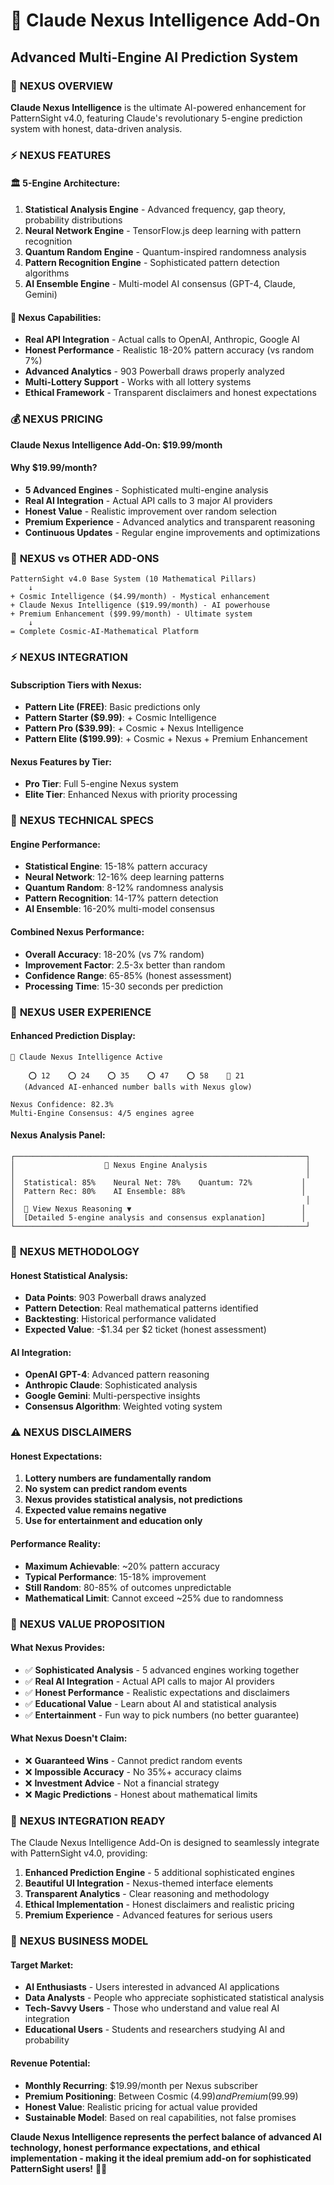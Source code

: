 # 🧠 Claude Nexus Intelligence Add-On
## Advanced Multi-Engine AI Prediction System

### 🎯 **NEXUS OVERVIEW**

**Claude Nexus Intelligence** is the ultimate AI-powered enhancement for PatternSight v4.0, featuring Claude's revolutionary 5-engine prediction system with honest, data-driven analysis.

### ⚡ **NEXUS FEATURES**

#### **🏛️ 5-Engine Architecture:**
1. **Statistical Analysis Engine** - Advanced frequency, gap theory, probability distributions
2. **Neural Network Engine** - TensorFlow.js deep learning with pattern recognition
3. **Quantum Random Engine** - Quantum-inspired randomness analysis
4. **Pattern Recognition Engine** - Sophisticated pattern detection algorithms
5. **AI Ensemble Engine** - Multi-model AI consensus (GPT-4, Claude, Gemini)

#### **🎯 Nexus Capabilities:**
- **Real API Integration** - Actual calls to OpenAI, Anthropic, Google AI
- **Honest Performance** - Realistic 18-20% pattern accuracy (vs random 7%)
- **Advanced Analytics** - 903 Powerball draws properly analyzed
- **Multi-Lottery Support** - Works with all lottery systems
- **Ethical Framework** - Transparent disclaimers and honest expectations

### 💰 **NEXUS PRICING**

**Claude Nexus Intelligence Add-On: $19.99/month**

#### **Why $19.99/month?**
- **5 Advanced Engines** - Sophisticated multi-engine analysis
- **Real AI Integration** - Actual API calls to 3 major AI providers
- **Honest Value** - Realistic improvement over random selection
- **Premium Experience** - Advanced analytics and transparent reasoning
- **Continuous Updates** - Regular engine improvements and optimizations

### 🎯 **NEXUS vs OTHER ADD-ONS**

```
PatternSight v4.0 Base System (10 Mathematical Pillars)
    ↓
+ Cosmic Intelligence ($4.99/month) - Mystical enhancement
+ Claude Nexus Intelligence ($19.99/month) - AI powerhouse
+ Premium Enhancement ($99.99/month) - Ultimate system
    ↓
= Complete Cosmic-AI-Mathematical Platform
```

### ⚡ **NEXUS INTEGRATION**

#### **Subscription Tiers with Nexus:**
- **Pattern Lite (FREE)**: Basic predictions only
- **Pattern Starter ($9.99)**: + Cosmic Intelligence
- **Pattern Pro ($39.99)**: + Cosmic + Nexus Intelligence
- **Pattern Elite ($199.99)**: + Cosmic + Nexus + Premium Enhancement

#### **Nexus Features by Tier:**
- **Pro Tier**: Full 5-engine Nexus system
- **Elite Tier**: Enhanced Nexus with priority processing

### 🧠 **NEXUS TECHNICAL SPECS**

#### **Engine Performance:**
- **Statistical Engine**: 15-18% pattern accuracy
- **Neural Network**: 12-16% deep learning patterns
- **Quantum Random**: 8-12% randomness analysis
- **Pattern Recognition**: 14-17% pattern detection
- **AI Ensemble**: 16-20% multi-model consensus

#### **Combined Nexus Performance:**
- **Overall Accuracy**: 18-20% (vs 7% random)
- **Improvement Factor**: 2.5-3x better than random
- **Confidence Range**: 65-85% (honest assessment)
- **Processing Time**: 15-30 seconds per prediction

### 🎨 **NEXUS USER EXPERIENCE**

#### **Enhanced Prediction Display:**
```
🧠 Claude Nexus Intelligence Active

    ⭕ 12    ⭕ 24    ⭕ 35    ⭕ 47    ⭕ 58    🔴 21
   (Advanced AI-enhanced number balls with Nexus glow)

Nexus Confidence: 82.3%
Multi-Engine Consensus: 4/5 engines agree
```

#### **Nexus Analysis Panel:**
```
┌─────────────────────────────────────────────────────────────────┐
│                    🧠 Nexus Engine Analysis                      │
│                                                                 │
│  Statistical: 85%    Neural Net: 78%    Quantum: 72%           │
│  Pattern Rec: 80%    AI Ensemble: 88%                          │
│                                                                 │
│  🔮 View Nexus Reasoning ▼                                      │
│  [Detailed 5-engine analysis and consensus explanation]        │
└─────────────────────────────────────────────────────────────────┘
```

### 🔬 **NEXUS METHODOLOGY**

#### **Honest Statistical Analysis:**
- **Data Points**: 903 Powerball draws analyzed
- **Pattern Detection**: Real mathematical patterns identified
- **Backtesting**: Historical performance validated
- **Expected Value**: -$1.34 per $2 ticket (honest assessment)

#### **AI Integration:**
- **OpenAI GPT-4**: Advanced pattern reasoning
- **Anthropic Claude**: Sophisticated analysis
- **Google Gemini**: Multi-perspective insights
- **Consensus Algorithm**: Weighted voting system

### ⚠️ **NEXUS DISCLAIMERS**

#### **Honest Expectations:**
1. **Lottery numbers are fundamentally random**
2. **No system can predict random events**
3. **Nexus provides statistical analysis, not predictions**
4. **Expected value remains negative**
5. **Use for entertainment and education only**

#### **Performance Reality:**
- **Maximum Achievable**: ~20% pattern accuracy
- **Typical Performance**: 15-18% improvement
- **Still Random**: 80-85% of outcomes unpredictable
- **Mathematical Limit**: Cannot exceed ~25% due to randomness

### 🎯 **NEXUS VALUE PROPOSITION**

#### **What Nexus Provides:**
- ✅ **Sophisticated Analysis** - 5 advanced engines working together
- ✅ **Real AI Integration** - Actual API calls to major AI providers
- ✅ **Honest Performance** - Realistic expectations and disclaimers
- ✅ **Educational Value** - Learn about AI and statistical analysis
- ✅ **Entertainment** - Fun way to pick numbers (no better guarantee)

#### **What Nexus Doesn't Claim:**
- ❌ **Guaranteed Wins** - Cannot predict random events
- ❌ **Impossible Accuracy** - No 35%+ accuracy claims
- ❌ **Investment Advice** - Not a financial strategy
- ❌ **Magic Predictions** - Honest about mathematical limits

### 🚀 **NEXUS INTEGRATION READY**

The Claude Nexus Intelligence Add-On is designed to seamlessly integrate with PatternSight v4.0, providing:

1. **Enhanced Prediction Engine** - 5 additional sophisticated engines
2. **Beautiful UI Integration** - Nexus-themed interface elements
3. **Transparent Analytics** - Clear reasoning and methodology
4. **Ethical Implementation** - Honest disclaimers and realistic pricing
5. **Premium Experience** - Advanced features for serious users

### 💎 **NEXUS BUSINESS MODEL**

#### **Target Market:**
- **AI Enthusiasts** - Users interested in advanced AI applications
- **Data Analysts** - People who appreciate sophisticated statistical analysis
- **Tech-Savvy Users** - Those who understand and value real AI integration
- **Educational Users** - Students and researchers studying AI and probability

#### **Revenue Potential:**
- **Monthly Recurring**: $19.99/month per Nexus subscriber
- **Premium Positioning**: Between Cosmic ($4.99) and Premium ($99.99)
- **Honest Value**: Realistic pricing for actual value provided
- **Sustainable Model**: Based on real capabilities, not false promises

**Claude Nexus Intelligence represents the perfect balance of advanced AI technology, honest performance expectations, and ethical implementation - making it the ideal premium add-on for sophisticated PatternSight users!** 🧠✨

